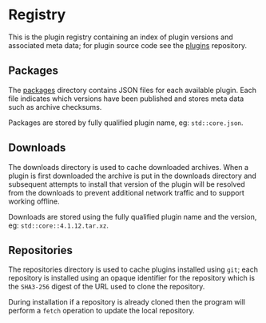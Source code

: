 # Registry

This is the plugin registry containing an index of plugin versions and associated meta data; for plugin source code see the [plugins][] repository.

## Packages

The [packages](/packages) directory contains JSON files for each available plugin. Each file indicates which versions have been published and stores meta data such as archive checksums.

Packages are stored by fully qualified plugin name, eg: `std::core.json`.

## Downloads

The downloads directory is used to cache downloaded archives. When a plugin is first downloaded the archive is put in the downloads directory and subsequent attempts to install that version of the plugin will be resolved from the downloads to prevent additional network traffic and to support working offline.

Downloads are stored using the fully qualified plugin name and the version, eg: `std::core::4.1.12.tar.xz`.

## Repositories

The repositories directory is used to cache plugins installed using `git`; each repository is installed using an opaque identifier for the repository which is the `SHA3-256` digest of the URL used to clone the repository.

During installation if a repository is already cloned then the program will perform a `fetch` operation to update the local repository.

[plugins]: https://github.com/uwe-app/plugins
